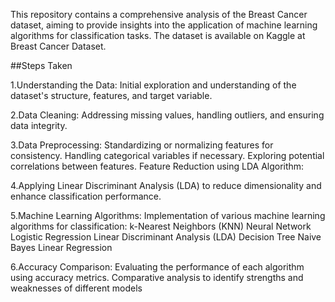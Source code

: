 This repository contains a comprehensive analysis of the Breast Cancer dataset, aiming to provide insights into the application of machine learning algorithms for classification tasks. The dataset is available on Kaggle at Breast Cancer Dataset.


##Steps Taken

1.Understanding the Data:
Initial exploration and understanding of the dataset's structure, features, and target variable.

2.Data Cleaning:
Addressing missing values, handling outliers, and ensuring data integrity.

3.Data Preprocessing:
Standardizing or normalizing features for consistency.
Handling categorical variables if necessary.
Exploring potential correlations between features.
Feature Reduction using LDA Algorithm:

4.Applying Linear Discriminant Analysis (LDA) to reduce dimensionality and enhance classification performance.

5.Machine Learning Algorithms:
Implementation of various machine learning algorithms for classification:
k-Nearest Neighbors (KNN)
Neural Network
Logistic Regression
Linear Discriminant Analysis (LDA)
Decision Tree
Naive Bayes
Linear Regression

6.Accuracy Comparison:
Evaluating the performance of each algorithm using accuracy metrics.
Comparative analysis to identify strengths and weaknesses of different models